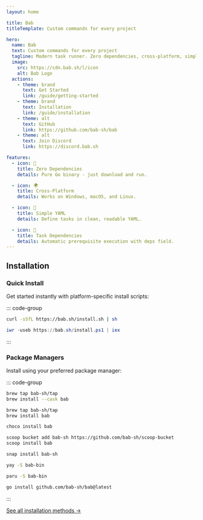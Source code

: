 ```yaml
---
layout: home

title: Bab
titleTemplate: Custom commands for every project

hero:
  name: Bab
  text: Custom commands for every project
  tagline: Modern task runner. Zero dependencies, cross-platform, simple.
  image:
    src: https://cdn.bab.sh/l/icon
    alt: Bab Logo
  actions:
    - theme: brand
      text: Get Started
      link: /guide/getting-started
    - theme: brand
      text: Installation
      link: /guide/installation
    - theme: alt
      text: GitHub
      link: https://github.com/bab-sh/bab
    - theme: alt
      text: Join Discord
      link: https://discord.bab.sh

features:
  - icon: 🚀
    title: Zero Dependencies
    details: Pure Go binary - just download and run.

  - icon: 🌍
    title: Cross-Platform
    details: Works on Windows, macOS, and Linux.

  - icon: 📝
    title: Simple YAML
    details: Define tasks in clean, readable YAML.

  - icon: 🔗
    title: Task Dependencies
    details: Automatic prerequisite execution with deps field.
---
```


## Installation

### Quick Install

Get started instantly with platform-specific install scripts:

::: code-group

```bash [macOS/Linux]
curl -sSfL https://bab.sh/install.sh | sh
```

```powershell [Windows]
iwr -useb https://bab.sh/install.ps1 | iex
```

:::

### Package Managers

Install using your preferred package manager:

::: code-group

```bash [Homebrew Cask]
brew tap bab-sh/tap
brew install --cask bab
```

```bash [Homebrew]
brew tap bab-sh/tap
brew install bab
```

```powershell [Chocolatey]
choco install bab
```

```bash [Scoop]
scoop bucket add bab-sh https://github.com/bab-sh/scoop-bucket
scoop install bab
```

```bash [Snap]
snap install bab-sh
```

```bash [yay]
yay -S bab-bin
```

```bash [paru]
paru -S bab-bin
```

```bash [Go]
go install github.com/bab-sh/bab@latest
```

:::

[See all installation methods →](/guide/installation)
